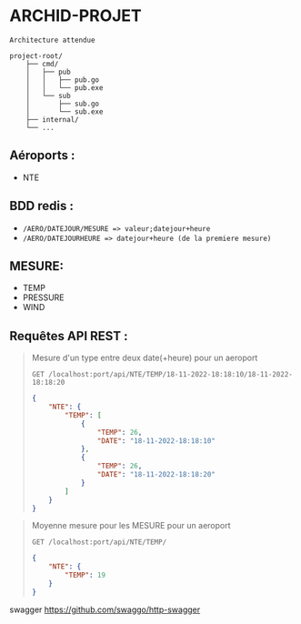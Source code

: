 # ARCHID-PROJET

```
Architecture attendue

project-root/
    ├── cmd/
    │   ├── pub
    │   │   ├── pub.go
    │   │   └── pub.exe
    │   └── sub
    │       ├── sub.go
    │       └── sub.exe
    ├── internal/
    └── ...
```


## Aéroports :

- NTE

## BDD redis :

- `/AERO/DATEJOUR/MESURE => valeur;datejour+heure`
- `/AERO/DATEJOURHEURE => datejour+heure (de la premiere mesure)`

## MESURE:
- TEMP
- PRESSURE
- WIND

## Requêtes API REST :

> Mesure d'un type entre deux date(+heure) pour un aeroport
>
> `GET /localhost:port/api/NTE/TEMP/18-11-2022-18:18:10/18-11-2022-18:18:20`
> ```json
> {
>     "NTE": {
>         "TEMP": [
>             {
>                 "TEMP": 26,
>                 "DATE": "18-11-2022-18:18:10"
>             },
>             {
>                 "TEMP": 26,
>                 "DATE": "18-11-2022-18:18:20"
>             }
>         ]
>     }
> }
> ```

> Moyenne mesure pour les MESURE pour un aeroport
>
> `GET /localhost:port/api/NTE/TEMP/`
> ```json
> {
>     "NTE": {
>         "TEMP": 19
>     }
> }
> ```

swagger https://github.com/swaggo/http-swagger
